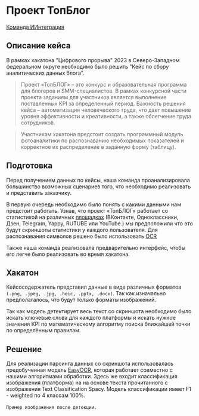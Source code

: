 # Проект ТопБлог 
<a href="">Команда ИИнтеграция</a>
## Описание кейса
В рамках хакатона "Цифрового прорыва" 2023 в Северо-Западном федеральном округе необходимо было решить "Кейс по сбору аналитических данных блога".

> Проект «ТопБЛОГ» – это конкурс и образовательная программа для блогеров и SMM-специалистов. В рамках конкурсной части проекта заданием для участников является выполнение поставленных KPI за определенный период. Важность решения кейса – автоматизация человеческого труда, что дает повышение уровня эффективности и креативности, а также облегчение труда сотрудников.

>Участникам хакатона предстоит создать программный модуль фотоаналитики по распознаванию необходимых показателей и корректное их распределение в заданную форму (таблицу).

## Подготовка

Перед получением данных по кейсы, наша команда проанализировала большинство возможных сценариев того, что необходимо реализовать и представить заказчику.

В первую очередь необходимо было понять с какими данными нам предстоит работать. Узнав, что проект «ТопБЛОГ» работает со статистикой на различных <a href='https://topblog.rsv.ru/faq'>площадках</a> (ВКонтакте, Одноклассники, Дзен, Telegram, Yappy, RUTUBE или YouTube.) мы предположили что это будут скриншоты статистики у каждого пользователя.
Для распознавания символов решено было использовать <a href="https://cloud.yandex.ru/docs/vision/concepts/ocr/">OCR</a> 

Также наша команда реализовала предварительно интерфейс, чтобы его легче было реализовать во время хакатона.

## Хакатон
Кейсосодержатель представил данные в виде различных форматов `(.png, .jpeg, .jpg, .heic, .pptx, .docx)`. Так как изначально предполагалось, что будут только форматы изображений.

Так как модель детектирует весь текст со скриншота необходимо было искать ключевые слова для каждого платформы и искать нужное значения KPI по математическому алгоритму поиска ближайшей точки по определённым правилам.


## Решение
Для реализации парсинга данных со скриншота использовалась предобученная модель <a href='https://github.com/JaidedAI/EasyOCR/tree/master'>EasyOCR</a>, которая работает совместно с нашими алгоритмами обработки. Здесь же входит классификация изображения (платформа) на на основе текста прочитанного с изображения Text Classification Spacy. Модель классификации имеет F1 - weighted по 4 классам 100%.

`Пример изображения после детекции.`
<img src="">